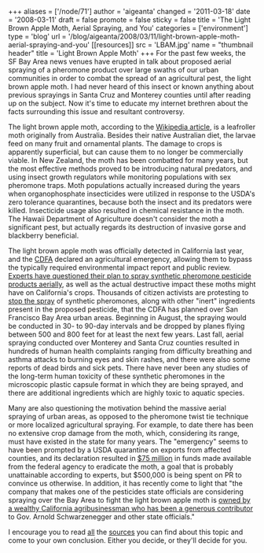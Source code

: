 +++
aliases = ['/node/71']
author = 'aigeanta'
changed = '2011-03-18'
date = '2008-03-11'
draft = false
promote = false
sticky = false
title = 'The Light Brown Apple Moth, Aerial Spraying, and You'
categories = ['environment']
type = 'blog'
url = '/blog/aigeanta/2008/03/11/light-brown-apple-moth-aerial-spraying-and-you'
[[resources]]
  src = 'LBAM.jpg'
  name = "thumbnail header"
  title = 'Light Brown Apple Moth'
+++
For the past few weeks, the SF Bay Area news venues have erupted in talk about proposed aerial spraying of a pheromone product over large swaths of our urban communities in order to combat the spread of an agricultural pest, the light brown apple moth. I had never heard of this insect or known anything about previous sprayings in Santa Cruz and Monterey counties until after reading up on the subject. Now it's time to educate my internet brethren about the facts surrounding this issue and resultant controversy.




The light brown apple moth, according to the <a href="http://en.wikipedia.org/wiki/Light_brown_apple_moth">Wikipedia article</a>, is a leafroller moth originally from Australia. Besides their native Australian diet, the larvae feed on many fruit and ornamental plants. The damage to crops is apparently superficial, but can cause them to no longer be commercially viable.  In New Zealand, the moth has been combatted for many years, but the most effective methods proved to be introducing natural predators, and using insect growth regulators while monitoring populations with sex pheromone traps. Moth populations actually increased during the years when organophosphate insecticides were utilized in response to the USDA's zero tolerance quarantines, because both the insect and its predators were killed. Insecticide usage also resulted in chemical resistance in the moth. The Hawaii Department of Agriculture doesn't consider the moth a significant pest, but actually regards its destruction of invasive gorse and blackberry beneficial.



The light brown apple moth was officially detected in California last year, and the <a href="http://www.cdfa.ca.gov/phpps/pdep/lbam/lbam_main.html">CDFA</a> declared an agricultural emergency, allowing them to bypass the typically required environmental impact report and public review. <a href="http://www.sfgate.com/cgi-bin/article.cgi?file=/c/a/2008/03/06/MN69VD309.DTL">Experts have questioned their plan to spray synthetic pheromone pesticide products aerially</a>, as well as the actual destructive impact these moths might have on California's crops. Thousands of citizen activists are protesting to <a href="http://www.stopthespray.org/">stop the spray</a> of synthetic pheromones, along with other "inert" ingredients present in the proposed pesticide, that the CDFA has planned over San Francisco Bay Area urban areas. Beginning in August, the spraying would be conducted in 30- to 90-day intervals and be dropped by planes flying between 500 and 800 feet for at least the next few years. Last fall, aerial spraying conducted over Monterey and Santa Cruz counties resulted in hundreds of human health complaints ranging from difficulty breathing and asthma attacks to burning eyes and skin rashes, and there were also some reports of dead birds and sick pets. There have never been any studies of the long-term human toxicity of these synthetic pheromones in the microscopic plastic capsule format in which they are being sprayed, and there are additional ingredients which are highly toxic to aquatic species.



Many are also questioning the motivation behind the massive aerial spraying of urban areas, as opposed to the pheromone twist tie technique or more localized agricultural spraying. For example, to date there has been no extensive crop damage from the moth, which, considering its range, must have existed in the state for many years. The "emergency" seems to have been prompted by a USDA quarantine on exports from affected counties, and its declaration resulted in <a href="http://www.indybay.org/newsitems/2008/02/02/18476684.php">$75 million</a> in funds made available from the federal agency to eradicate the moth, a goal that is probably unattainable according to experts, but $500,000 is being spent on PR to convince us otherwise. In addition, it has recently come to light that "the company that makes one of the pesticides state officials are considering spraying over the Bay Area to fight the light brown apple moth is <a href="http://www.sfgate.com/cgi-bin/article.cgi?f=/c/a/2008/03/08/BAF1VG26A.DTL">owned by a wealthy California agribusinessman who has been a generous contributor</a> to Gov. Arnold Schwarzenegger and other state officials."



I encourage you to read <a href="http://www.cassonline.org/">all</a> the <a href="http://www.panna.org/resources/lbam">sources</a> you can find about this topic and come to your own conclusion. Either you decide, or they'll decide for you.



